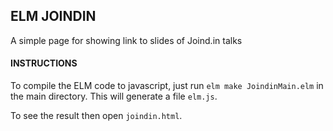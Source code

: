 ## ELM JOINDIN

A simple page for showing link to slides of Joind.in talks

#### INSTRUCTIONS

To compile the ELM code to javascript, just run `elm make JoindinMain.elm` in
the main directory. This will generate a file `elm.js`.

To see the result then open `joindin.html`.